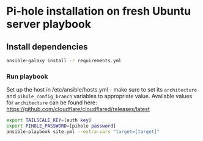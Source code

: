 # Pi-hole installation on fresh Ubuntu server playbook

## Install dependencies

```bash
ansible-galaxy install -r requirements.yml
```

### Run playbook

Set up the host in /etc/ansible/hosts.yml - make sure to set its `architecture` and `pihole_config_branch` variables to appropriate value.
Available values for `architecture` can be found here: https://github.com/cloudflare/cloudflared/releases/latest

```bash
export TAILSCALE_KEY=[auth key]
export PIHOLE_PASSWORD=[pihole password]
ansible-playbook site.yml --extra-vars "target=[target]"
```